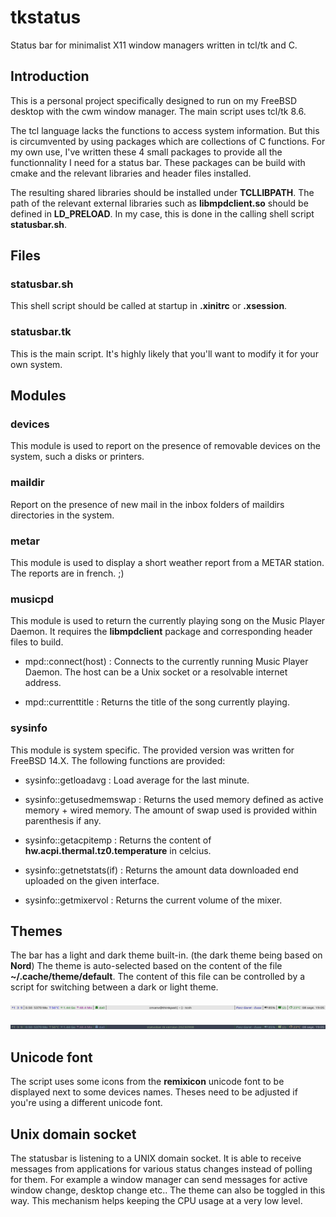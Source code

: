 # tkstatus
Status bar for minimalist X11 window managers written in tcl/tk and C.

## Introduction
This is a personal project specifically designed to run on my FreeBSD desktop with the cwm window manager. The main script uses tcl/tk 8.6.

The tcl language lacks the functions to access system information. But this is circumvented by using packages which are collections of C functions.
For my own use, I've written these 4 small packages to provide all the functionnality I need for a status bar. These packages can be build with cmake and the relevant libraries and header files installed.

The resulting shared libraries should be installed under **TCLLIBPATH**. The path of the relevant external libraries such as __libmpdclient.so__ should be defined in **LD_PRELOAD**. In my case, this is done in the calling shell script __statusbar.sh__.

## Files
### statusbar.sh
This shell script should be called at startup in __.xinitrc__ or __.xsession__.

### statusbar.tk
This is the main script. It's highly likely that you'll want to modify it for your own system.

## Modules
### devices
This module is used to report on the presence of removable devices on the system, such a disks or printers.

### maildir 
Report on the presence of new mail in the inbox folders of maildirs directories in the system.

### metar
This module is used to display a short weather report from a METAR station. The reports are in french. ;)

### musicpd
This module is used to return the currently playing song on the Music Player Daemon. It requires the __libmpdclient__ package and corresponding header files to build.

* mpd::connect(host) :
Connects to the currently running Music Player Daemon. The host can be a Unix socket or a resolvable internet address.

* mpd::currenttitle :
Returns the title of the song currently playing.

### sysinfo
This module is system specific. The provided version was written for FreeBSD 14.X.
The following functions are provided:

* sysinfo::getloadavg :
Load average for the last minute.

* sysinfo::getusedmemswap :
Returns the used memory defined as active memory + wired memory. The amount of swap used is provided within parenthesis if any.

* sysinfo::getacpitemp :
Returns the content of __hw.acpi.thermal.tz0.temperature__ in celcius.

* sysinfo::getnetstats(if) :
Returns the amount data downloaded end uploaded on the given interface.

* sysinfo::getmixervol :
Returns the current volume of the mixer.
 
## Themes

The bar has a light and dark theme built-in. (the dark theme being based on **Nord**)
The theme is auto-selected based on the content of the file __~/.cache/theme/default__. The content of this file can be controlled by a script for switching between a dark or light theme.

![Light theme](png/statusbar-light.png)

![Dark theme](png/statusbar-dark.png)

## Unicode font

The script uses some icons from the __remixicon__ unicode font to be displayed next to some devices names. Theses need to be adjusted if you're using a different unicode font.

## Unix domain socket

The statusbar is listening to a UNIX domain socket. It is able to receive messages from applications for various status changes instead of polling for them. For example a window manager can send messages for active window change, desktop change etc.. The theme can also be toggled in this way. This mechanism helps keeping the CPU usage at a very low level.
